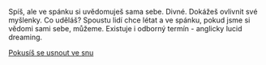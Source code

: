 Spíš, ale ve spánku si uvědomuješ sama sebe. Divné. Dokážeš ovlivnit své myšlenky. Co uděláš?
Spoustu lidí chce létat a ve spánku, pokud jsme si vědomi sami sebe, můžeme. Existuje 
i odborný termín - anglicky lucid dreaming.

[Pokusíš se usnout ve snu](sen/senvesnu.md)